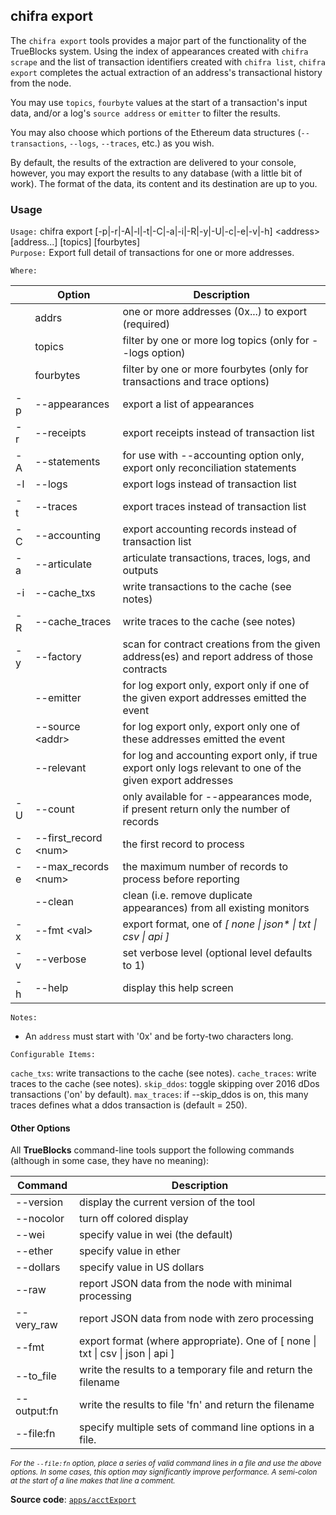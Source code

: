 ## chifra export

The `chifra export` tools provides a major part of the functionality of the TrueBlocks system. Using the index of appearances created with `chifra scrape` and the list of transaction identifiers created with `chifra list`, `chifra export` completes the actual extraction of an address's transactional history from the node.

You may use `topics`, `fourbyte` values at the start of a transaction's input data, and/or a log's `source address` or `emitter` to filter the results.

You may also choose which portions of the Ethereum data structures (`--transactions`, `--logs`, `--traces`, etc.) as you wish.

By default, the results of the extraction are delivered to your console, however, you may export the results to any database (with a little bit of work). The format of the data, its content and its destination are up to you.

### Usage

`Usage:`    chifra export [-p|-r|-A|-l|-t|-C|-a|-i|-R|-y|-U|-c|-e|-v|-h] &lt;address&gt; [address...] [topics] [fourbytes]  
`Purpose:`  Export full detail of transactions for one or more addresses.

`Where:`  

|     | Option                     | Description                                                                                                |
| --- | -------------------------- | ---------------------------------------------------------------------------------------------------------- |
|     | addrs                      | one or more addresses (0x...) to export (required)                                                         |
|     | topics                     | filter by one or more log topics (only for --logs option)                                                  |
|     | fourbytes                  | filter by one or more fourbytes (only for transactions and trace options)                                  |
| -p  | --appearances              | export a list of appearances                                                                               |
| -r  | --receipts                 | export receipts instead of transaction list                                                                |
| -A  | --statements               | for use with --accounting option only, export only reconciliation statements                               |
| -l  | --logs                     | export logs instead of transaction list                                                                    |
| -t  | --traces                   | export traces instead of transaction list                                                                  |
| -C  | --accounting               | export accounting records instead of transaction list                                                      |
| -a  | --articulate               | articulate transactions, traces, logs, and outputs                                                         |
| -i  | --cache_txs                | write transactions to the cache (see notes)                                                                |
| -R  | --cache_traces             | write traces to the cache (see notes)                                                                      |
| -y  | --factory                  | scan for contract creations from the given address(es) and report address of those contracts               |
|     | --emitter                  | for log export only, export only if one of the given export addresses emitted the event                    |
|     | --source &lt;addr&gt;      | for log export only, export only one of these addresses emitted the event                                  |
|     | --relevant                 | for log and accounting export only, if true export only logs relevant to one of the given export addresses |
| -U  | --count                    | only available for --appearances mode, if present return only the number of records                        |
| -c  | --first_record &lt;num&gt; | the first record to process                                                                                |
| -e  | --max_records &lt;num&gt;  | the maximum number of records to process before reporting                                                  |
|     | --clean                    | clean (i.e. remove duplicate appearances) from all existing monitors                                       |
| -x  | --fmt &lt;val&gt;          | export format, one of *[ none \| json\* \| txt \| csv \| api ]*                                            |
| -v  | --verbose                  | set verbose level (optional level defaults to 1)                                                           |
| -h  | --help                     | display this help screen                                                                                   |

`Notes:`

- An `address` must start with '0x' and be forty-two characters long.

`Configurable Items:`

`cache_txs`: write transactions to the cache (see notes).
`cache_traces`: write traces to the cache (see notes).
`skip_ddos`: toggle skipping over 2016 dDos transactions ('on' by default).
`max_traces`: if --skip_ddos is on, this many traces defines what a ddos transaction
  is (default = 250).

#### Other Options

All **TrueBlocks** command-line tools support the following commands (although in some case, they have no meaning):

| Command     | Description                                                                                     |
| ----------- | ----------------------------------------------------------------------------------------------- |
| --version   | display the current version of the tool                                                         |
| --nocolor   | turn off colored display                                                                        |
| --wei       | specify value in wei (the default)                                                              |
| --ether     | specify value in ether                                                                          |
| --dollars   | specify value in US dollars                                                                     |
| --raw       | report JSON data from the node with minimal processing                                          |
| --very_raw  | report JSON data from node with zero processing                                                 |
| --fmt       | export format (where appropriate). One of [ none &#124; txt &#124; csv &#124; json &#124; api ] |
| --to_file   | write the results to a temporary file and return the filename                                   |
| --output:fn | write the results to file 'fn' and return the filename                                          |
| --file:fn   | specify multiple sets of command line options in a file.                                        |

<small>*For the `--file:fn` option, place a series of valid command lines in a file and use the above options. In some cases, this option may significantly improve performance. A semi-colon at the start of a line makes that line a comment.*</small>

**Source code**: [`apps/acctExport`](https://github.com/TrueBlocks/trueblocks-core/tree/master/src/apps/acctExport)

